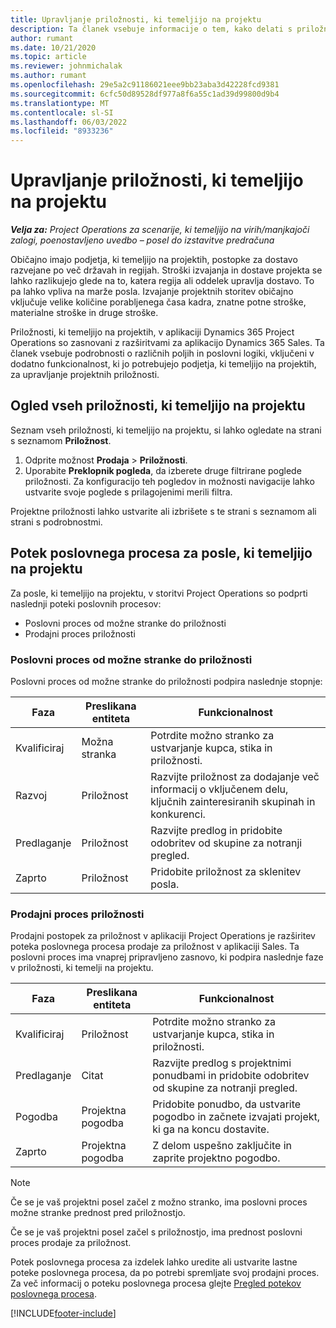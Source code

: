 ```yaml
---
title: Upravljanje priložnosti, ki temeljijo na projektu
description: Ta članek vsebuje informacije o tem, kako delati s priložnostmi, povezanimi s projekti.
author: rumant
ms.date: 10/21/2020
ms.topic: article
ms.reviewer: johnmichalak
ms.author: rumant
ms.openlocfilehash: 29e5a2c91186021eee9bb23aba3d42228fcd9381
ms.sourcegitcommit: 6cfc50d89528df977a8f6a55c1ad39d99800d9b4
ms.translationtype: MT
ms.contentlocale: sl-SI
ms.lasthandoff: 06/03/2022
ms.locfileid: "8933236"
---
```

# <a name="manage-project-based-opportunities"></a>Upravljanje priložnosti, ki temeljijo na projektu

_**Velja za:** Project Operations za scenarije, ki temeljijo na virih/manjkajoči zalogi, poenostavljeno uvedbo – posel do izstavitve predračuna_

Običajno imajo podjetja, ki temeljijo na projektih, postopke za dostavo razvejane po več državah in regijah. Stroški izvajanja in dostave projekta se lahko razlikujejo glede na to, katera regija ali oddelek upravlja dostavo. To pa lahko vpliva na marže posla. Izvajanje projektnih storitev običajno vključuje velike količine porabljenega časa kadra, znatne potne stroške, materialne stroške in druge stroške.

Priložnosti, ki temeljijo na projektih, v aplikaciji Dynamics 365 Project Operations so zasnovani z razširitvami za aplikacijo Dynamics 365 Sales. Ta članek vsebuje podrobnosti o različnih poljih in poslovni logiki, vključeni v dodatno funkcionalnost, ki jo potrebujejo podjetja, ki temeljijo na projektih, za upravljanje projektnih priložnosti.

## <a name="view-all-project-based-opportunities"></a>Ogled vseh priložnosti, ki temeljijo na projektu

Seznam vseh priložnosti, ki temeljijo na projektu, si lahko ogledate na strani s seznamom **Priložnost**. 

1. Odprite možnost **Prodaja** > **Priložnosti**.
2. Uporabite **Preklopnik pogleda**, da izberete druge filtrirane poglede priložnosti. Za konfiguracijo teh pogledov in možnosti navigacije lahko ustvarite svoje poglede s prilagojenimi merili filtra.

Projektne priložnosti lahko ustvarite ali izbrišete s te strani s seznamom ali strani s podrobnostmi.

## <a name="business-process-flow-for-project-based-deals"></a>Potek poslovnega procesa za posle, ki temeljijo na projektu

Za posle, ki temeljijo na projektu, v storitvi Project Operations so podprti naslednji poteki poslovnih procesov:

- Poslovni proces od možne stranke do priložnosti
- Prodajni proces priložnosti

### <a name="lead-to-opportunity-business-process"></a>Poslovni proces od možne stranke do priložnosti 
Poslovni proces od možne stranke do priložnosti podpira naslednje stopnje:

| Faza | Preslikana entiteta | Funkcionalnost |
| --- | --- | --- |
| Kvalificiraj | Možna stranka | Potrdite možno stranko za ustvarjanje kupca, stika in priložnosti. |
| Razvoj | Priložnost | Razvijte priložnost za dodajanje več informacij o vključenem delu, ključnih zainteresiranih skupinah in konkurenci. |
| Predlaganje | Priložnost | Razvijte predlog in pridobite odobritev od skupine za notranji pregled. |
| Zaprto | Priložnost | Pridobite priložnost za sklenitev posla. |

### <a name="opportunity-sales-process"></a>Prodajni proces priložnosti
Prodajni postopek za priložnost v aplikaciji Project Operations je razširitev poteka poslovnega procesa prodaje za priložnost v aplikaciji Sales. Ta poslovni proces ima vnaprej pripravljeno zasnovo, ki podpira naslednje faze v priložnosti, ki temelji na projektu.

| Faza | Preslikana entiteta | Funkcionalnost |
| --- | --- | --- |
| Kvalificiraj | Priložnost | Potrdite možno stranko za ustvarjanje kupca, stika in priložnosti. |
| Predlaganje | Citat | Razvijte predlog s projektnimi ponudbami in pridobite odobritev od skupine za notranji pregled. |
| Pogodba | Projektna pogodba | Pridobite ponudbo, da ustvarite pogodbo in začnete izvajati projekt, ki ga na koncu dostavite. |
| Zaprto | Projektna pogodba | Z delom uspešno zaključite in zaprite projektno pogodbo. |

> [!NOTE]
> Če se je vaš projektni posel začel z možno stranko, ima poslovni proces možne stranke prednost pred priložnostjo.
>
> Če se je vaš projektni posel začel s priložnostjo, ima prednost poslovni proces prodaje za priložnost.

Potek poslovnega procesa za izdelek lahko uredite ali ustvarite lastne poteke poslovnega procesa, da po potrebi spremljate svoj prodajni proces. Za več informacij o poteku poslovnega procesa glejte [Pregled potekov poslovnega procesa](/dynamics365/customerengagement/on-premises/customize/business-process-flows-overview).


[!INCLUDE[footer-include](../includes/footer-banner.md)]